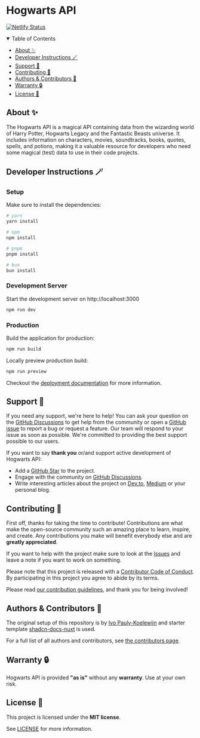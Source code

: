 # Hogwarts API

[![Netlify Status](https://api.netlify.com/api/v1/badges/7f0ff807-c593-4942-92fb-72dcf4bd03ea/deploy-status)](https://app.netlify.com/sites/hogwarts-api/deploys)

<details open="open">
<summary>Table of Contents</summary>

- [About ✨](#about-)
- [Developer Instructions 🪄](#developer-instructions-)
- [Support 🙋](#support-)
- [Contributing 💪](#contributing-)
- [Authors & Contributors 👥](#authors--contributors-)
- [Warranty 🔒](#warranty-)
- [License 📜](#license-)

</details>

## About ✨

The Hogwarts API is a magical API containing data from the wizarding world of Harry Potter, Hogwarts Legacy and the Fantastic Beasts universe. It includes information on characters, movies, soundtracks, books, quotes, spells, and potions, making it a valuable resource for developers who need some magical (test) data to use in their code projects.

## Developer Instructions 🪄

### Setup

Make sure to install the dependencies:

```bash
# yarn
yarn install

# npm
npm install

# pnpm
pnpm install

# bun
bun install
```

### Development Server

Start the development server on http://localhost:3000

```bash
npm run dev
```

### Production

Build the application for production:

```bash
npm run build
```

Locally preview production build:

```bash
npm run preview
```

Checkout the [deployment documentation](https://nuxt.com/docs/getting-started/deployment) for more information.

## Support 🙋

If you need any support, we're here to help! You can ask your question on the [GitHub Discussions](https://github.com/ivopauly/hogwarts-api/discussions) to get help from the community or open a [GitHub issue](https://github.com/ivopauly/hogwarts-api/issues/new/choose) to report a bug or request a feature. Our team will respond to your issue as soon as possible. We're committed to providing the best support possible to our users.

If you want to say **thank you** or/and support active development of Hogwarts API:

- Add a [GitHub Star](https://github.com/ivopauly/hogwarts-api) to the project.
- Engage with the community on [GitHub Discussions](https://github.com/ivopauly/hogwarts-api/discussions).
- Write interesting articles about the project on [Dev.to](https://dev.to/), [Medium](https://medium.com/) or your personal blog.

## Contributing 💪

First off, thanks for taking the time to contribute! Contributions are what make the open-source community such an amazing place to learn, inspire, and create. Any contributions you make will benefit everybody else and are **greatly appreciated**.

If you want to help with the project make sure to look at the [Issues](https://github.com/ivopauly/hogwarts-api) and leave a note if you want to work on something.

Please note that this project is released with a [Contributor Code of Conduct](CODE_OF_CONDUCT.md). By participating in this project you agree to abide by its terms.

Please read [our contribution guidelines](CONTRIBUTING.md), and thank you for being involved!

## Authors & Contributors 👥

The original setup of this repository is by [Ivo Pauly-Koelewijn](https://github.com/ivopauly) and starter template [shadcn-docs-nuxt](https://github.com/ZTL-UwU/shadcn-docs-nuxt) is used.

For a full list of all authors and contributors, see [the contributors page](https://github.com/ivopauly/hogwarts-api/contributors).

## Warranty 🔒

Hogwarts API is provided **"as is"** without any **warranty**. Use at your own risk.

## License 📜

This project is licensed under the **MIT license**.

See [LICENSE](LICENSE) for more information.

